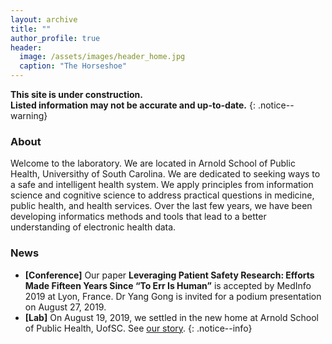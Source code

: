 ```yaml
---
layout: archive
title: ""
author_profile: true
header:
  image: /assets/images/header_home.jpg
  caption: "The Horseshoe"
---
```


**This site is under construction. <br/>Listed information may not be accurate and up-to-date.**
{: .notice--warning}

### About
Welcome to the laboratory. We are located in Arnold School of Public Health, Universithy of South Carolina. We are dedicated to seeking ways to a safe and intelligent health system. We apply principles from information science and cognitive science to address practical questions in medicine, public health, and health services. Over the last few years, we have been developing informatics methods and tools that lead to a better understanding of electronic health data.

### News
- **[Conference]** Our paper **Leveraging Patient Safety Research: Efforts Made Fifteen Years Since “To Err Is Human”** is accepted by MedInfo 2019 at Lyon, France. Dr Yang Gong is invited for a podium presentation on August 27, 2019. <br/>
- **[Lab]** On August 19, 2019, we settled in the new home at Arnold School of Public Health, UofSC. See [our story](https://www.sc.edu/study/colleges_schools/public_health/about/news/2019/hspm_faculty_chen_liang.php). 
{: .notice--info}